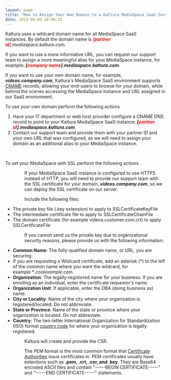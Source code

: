 ```yaml
---
layout: page
title: "How to Assign Your Own Domain to a Kaltura MediaSpace SaaS Instance?"
date: 2013-06-05 18:08:32
---
```


Kaltura uses a wildcard domain name for all MediaSpace SaaS instances. By default the domain name is *[**<span style="color: #ff0000;">partner id</span>**].mediaspace.kaltura.com*.

If you want to use a more informative URL, you can request our support team to assign a more meaningful alias for your MediaSpace instance, for example: ***[<span style="color: #ff0000;">company name</span>].mediaspace.kaltura.com***.

If you want to use your own domain name, for example, ***videos.company.com***, Kaltura's MediaSpace SaaS environment supports <a href="http://en.wikipedia.org/wiki/CNAME_record" target="_blank">CNAME</a> records, allowing your end-users to browse for your domain, while behind the scenes accessing the MediaSpace instance and URL assigned in our SaaS environment.

<p class="mce-procedure">
  To use your own domain perform the following actions
</p>

1.  Have your IT department or web host provider configure a CNAME DNS record to point to your Kaltura MediaSpace SaaS instance: *****[****<span style="color: #ff0000;"><em>partner id</em></span>****]**.mediaspace.kaltura.com***.
2.  Contact our support team and provide them with your partner ID and your own URL that was configured, as we will need to assign your domain as an additional alias to your MediaSpace instance.

 

<p class="mce-procedure">
  To set your MediaSpace with SSL perform the following actions
</p>

<div style="padding-left: 60px;">
  If your MediaSpace SaaS instance is configured to use HTTPS instead of HTTP, you will need to provide our support team with the SSL certificate for your domain, <strong><em>videos.company.com</em></strong>, so we can deploy the SSL certificate on our server. 
</div>

<p style="padding-left: 60px;">
  Include the following files:
</p>

*   The private key file (.key extension) to apply to SSLCertificateKeyFile
*   The intermediate certificate file to apply to SSLCertificateChainFile 
*   The domain certificate (for example videos.customer.com.crt) to apply SSLCertificateFile

<p style="padding-left: 60px;">
  <span class="mce-note-graphic">If you cannot send us the private key due to organizational security reasons, please provide us with the following information:</span>
</p>

*   **Common Name**: The fully-qualified domain name, or URL, you are securing.
*   If you are requesting a Wildcard certificate, add an asterisk (*) to the left of the common name where you want the wildcard, for example **.coolexample.com*.
*   **Organization**: The legally-registered name for your business. If you are enrolling as an individual, enter the certificate requestor's name.
*   **Organization Unit**: If applicable, enter the DBA (doing business as) name.
*   **City or Locality**: Name of the city where your organization is registered/located. Do not abbreviate.
*   **State or Province**: Name of the state or province where your organization is located. Do not abbreviate.
*   **Country**: The two-letter International Organization for Standardization (ISO) format <a href="http://www.iso.org/iso/home/standards/country_codes/iso-3166-1_decoding_table.htm" target="_blank">country code</a> for where your organization is legally registered.

<p style="padding-left: 60px;">
  Kaltura will create and provide the CSR. 
</p>

<p style="padding-left: 60px;">
  <span class="mce-note-graphic">The PEM format is the most common format that <a href="http://www.sslshopper.com/certificate-authority-reviews.html" target="_blank">Certificate Authorities</a> issue certificates in. PEM certificates usually have extentions such as <strong>.pem, .crt, .cer, and .key</strong>. They are Base64 encoded ASCII files and contain "-----BEGIN CERTIFICATE-----" and "-----END CERTIFICATE-----" statements. </span>
</p>